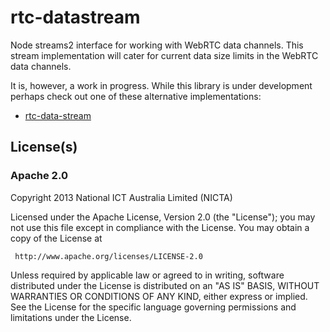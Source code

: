 # rtc-datastream

Node streams2 interface for working with WebRTC data channels. This stream
implementation will cater for current data size limits in the WebRTC
data channels.

It is, however, a work in progress.  While this library is under development
perhaps check out one of these alternative implementations:

- [rtc-data-stream](https://github.com/kumavis/rtc-data-stream)

## License(s)

### Apache 2.0

Copyright 2013 National ICT Australia Limited (NICTA)

   Licensed under the Apache License, Version 2.0 (the "License");
   you may not use this file except in compliance with the License.
   You may obtain a copy of the License at

     http://www.apache.org/licenses/LICENSE-2.0

   Unless required by applicable law or agreed to in writing, software
   distributed under the License is distributed on an "AS IS" BASIS,
   WITHOUT WARRANTIES OR CONDITIONS OF ANY KIND, either express or implied.
   See the License for the specific language governing permissions and
   limitations under the License.
